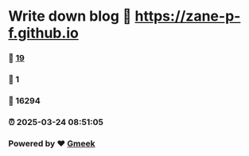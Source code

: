 # Write down blog :link: https://zane-p-f.github.io 
### :page_facing_up: [19](https://zane-p-f.github.io/tag.html) 
### :speech_balloon: 1 
### :hibiscus: 16294 
### :alarm_clock: 2025-03-24 08:51:05 
### Powered by :heart: [Gmeek](https://github.com/Meekdai/Gmeek)
